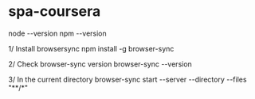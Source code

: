 # spa-coursera


node --version
npm --version

1/ Install browsersync
npm install -g browser-sync

2/ Check browser-sync version
browser-sync --version

3/ In the current directory
browser-sync start --server --directory --files "**/*"

